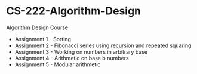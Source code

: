 # CS-222-Algorithm-Design
Algorithm Design Course 
- Assignment 1 - Sorting
- Assignment 2 - Fibonacci series using recursion and repeated squaring
- Assignment 3 - Working on numbers in arbitrary base
- Assignment 4 - Arithmetic on base b numbers
- Assignment 5 - Modular arithmetic
